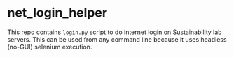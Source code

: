# net_login_helper

This repo contains `login.py` script to do internet login on Sustainability lab servers. This can be used from any command line because it uses headless (no-GUI) selenium execution.

